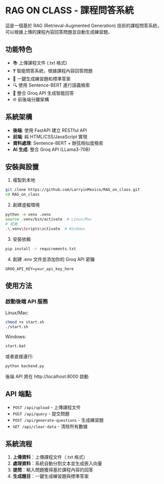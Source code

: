 # RAG ON CLASS - 課程問答系統

這是一個基於 RAG (Retrieval-Augmented Generation) 技術的課程問答系統，可以根據上傳的課程內容回答問題並自動生成練習題。

## 功能特色

- 📚 上傳課程文件 (.txt 格式)
- ❓ 智能問答系統，根據課程內容回答問題
- 📝 一鍵生成練習題和標準答案
- 🔍 使用 Sentence-BERT 進行語義檢索
- 🧠 整合 Groq API 生成智能回答
- 🌐 前後端分離架構

## 系統架構

- **後端**: 使用 FastAPI 建立 RESTful API
- **前端**: 純 HTML/CSS/JavaScript 實現
- **資料處理**: Sentence-BERT + 餘弦相似度檢索
- **AI 生成**: 整合 Groq API (LLama3-70B)

## 安裝與設置

1. 複製到本地
```bash
git clone https://github.com/LarryinMexico/RAG_on_class.git
cd RAG_on_class
```

2. 創建虛擬環境
```bash
python -m venv .venv
source .venv/bin/activate  # Linux/Mac
# 或者
.\.venv\Scripts\activate  # Windows
```

3. 安裝依賴
```bash
pip install -r requirements.txt
```

4. 創建 .env 文件並添加你的 Groq API 密鑰
```
GROQ_API_KEY=your_api_key_here
```

## 使用方法

### 啟動後端 API 服務

Linux/Mac:
```bash
chmod +x start.sh
./start.sh
```

Windows:
```bash
start.bat
```

或者直接運行:
```bash
python backend.py
```

後端 API 將在 http://localhost:8000 啟動


## API 端點

- `POST /api/upload` - 上傳課程文件
- `POST /api/query` - 提交問題
- `POST /api/generate-questions` - 生成練習題
- `GET /api/clear-data` - 清除所有數據

## 系統流程

1. **上傳資料**：上傳課程文件（.txt 格式）
2. **處理資料**：系統自動分割文本並生成嵌入向量
3. **提問**：輸入問題獲得基於課程內容的回答
4. **生成題目**：一鍵生成練習題與標準答案 